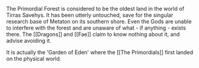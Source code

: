 The Primordial Forest is considered to be the oldest land in the world of Tirras Savehys. It has been utterly untouched, save for the singular research base of Metaton on its southern shore. Even the Gods are unable to interfere with the forest and are unaware of what - if anything - exists there. The [[Dragons]] and [[Fae]] claim to know nothing about it, and advise avoiding it.

It is actually the 'Garden of Eden' where the [[The Primordials]] first landed on the physical world. 